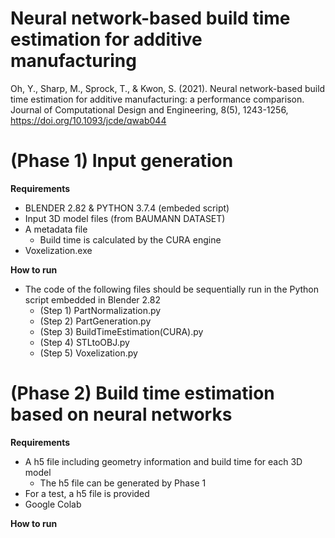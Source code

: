 # Neural network-based build time estimation for additive manufacturing 
Oh, Y., Sharp, M., Sprock, T., & Kwon, S. (2021). Neural network-based build time estimation for additive manufacturing: a performance comparison. Journal of Computational Design and Engineering, 8(5), 1243-1256, https://doi.org/10.1093/jcde/qwab044


# (Phase 1) Input generation

**Requirements**
* BLENDER 2.82 & PYTHON 3.7.4 (embeded script)
* Input 3D model files (from BAUMANN DATASET) 
* A metadata file 
  - Build time is calculated by the CURA engine
* Voxelization.exe 

**How to run**

* The code of the following files should be sequentially run in the Python script embedded in Blender 2.82
  - (Step 1) PartNormalization.py
  - (Step 2) PartGeneration.py
  - (Step 3) BuildTimeEstimation(CURA).py
  - (Step 4) STLtoOBJ.py 
  - (Step 5) Voxelization.py 

# (Phase 2) Build time estimation based on neural networks

**Requirements**
* A h5 file including geometry information and build time for each 3D model
  - The h5 file can be generated by Phase 1
* For a test, a h5 file is provided 
* Google Colab

**How to run**
